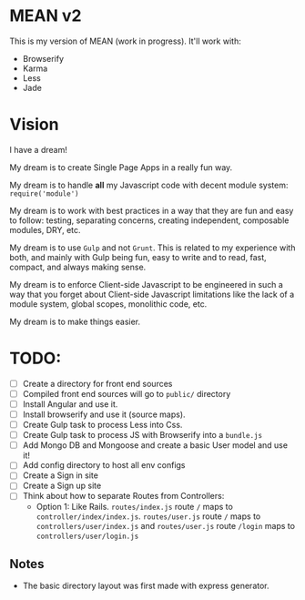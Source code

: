 MEAN v2
=======


This is my version of MEAN (work in progress).
It'll work with:

- Browserify
- Karma
- Less
- Jade


Vision
======

I have a dream!

My dream is to create Single Page Apps in a really fun way.

My dream is to handle **all** my Javascript code with decent module system: `require('module')`

My dream is to work with best practices in a way that they are fun and easy to follow: testing, separating concerns, creating independent, composable modules, DRY, etc.

My dream is to use `Gulp` and not `Grunt`. This is related to my experience with both, and mainly with Gulp being fun, easy to write and to read, fast, compact, and always making sense.


My dream is to enforce Client-side Javascript to be engineered in such a way that you forget about Client-side Javascript limitations like the lack of a module system, global scopes, monolithic code, etc. 

My dream is to make things easier.


TODO:
====

-[ ] Create a directory for front end sources
-[ ] Compiled front end sources will go to `public/` directory
-[ ] Install Angular and use it.
-[ ] Install browserify and use it (source maps).
-[ ] Create Gulp task to process Less into Css.
-[ ] Create Gulp task to process JS with Browserify into a `bundle.js`
-[ ] Add Mongo DB and Mongoose and create a basic User model and use it!
-[ ] Add config directory to host all env configs
-[ ] Create a Sign in site
-[ ] Create a Sign up site
-[ ] Think about how to separate Routes from Controllers:
     - Option 1: Like Rails. `routes/index.js` route `/` maps to `controller/index/index.js`. `routes/user.js` route `/` maps to `controllers/user/index.js` and `routes/user.js` route `/login` maps to `controllers/user/login.js`



## Notes

- The basic directory layout was first made with express generator.